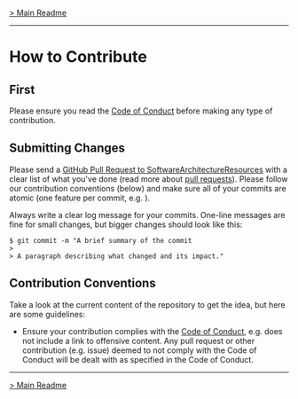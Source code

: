 [> Main Readme](README.md)

---

# How to Contribute

## First

Please ensure you read the [Code of Conduct](CODE_OF_CONDUCT.md) before making any type of contribution. 

## Submitting Changes

Please send a [GitHub Pull Request to SoftwareArchitectureResources](https://github.com/tekiegirl/SoftwareArchitectureResources/pull/new/main) with a clear list of what you've done (read more about [pull requests](http://help.github.com/pull-requests/)). Please follow our contribution conventions (below) and make sure all of your commits are atomic (one feature per commit, e.g. ).

Always write a clear log message for your commits. One-line messages are fine for small changes, but bigger changes should look like this:

```
$ git commit -m "A brief summary of the commit
> 
> A paragraph describing what changed and its impact."
```

## Contribution Conventions

Take a look at the current content of the repository to get the idea, but here are some guidelines:

- Ensure your contribution complies with the [Code of Conduct](CODE_OF_CONDUCT.md), e.g. does not include a link to offensive content. Any pull request or other contribution (e.g. issue) deemed to not comply with the Code of Conduct will be dealt with as specified in the Code of Conduct.

---

[> Main Readme](README.md)